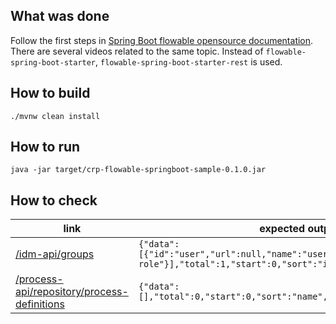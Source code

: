 ## What was done
Follow the first steps in [Spring Boot flowable opensource documentation](https://www.flowable.com/open-source/docs/bpmn/ch05a-Spring-Boot). There are several videos related to the same topic. Instead of `flowable-spring-boot-starter`,
`flowable-spring-boot-starter-rest` is used.

## How to build

```shell
./mvnw clean install
```

## How to run
```shell
java -jar target/crp-flowable-springboot-sample-0.1.0.jar
```

## How to check

| link                                                                                                            | expected output                                                                                                                    |
|-----------------------------------------------------------------------------------------------------------------|------------------------------------------------------------------------------------------------------------------------------------|
| [/idm-api/groups](http://localhost:8080/idm-api/groups)                                                         | `{"data":[{"id":"user","url":null,"name":"users","type":"security-role"}],"total":1,"start":0,"sort":"id","order":"asc","size":1}` |
| [/process-api/repository/process-definitions](http://localhost:8080/process-api/repository/process-definitions) | `{"data":[],"total":0,"start":0,"sort":"name","order":"asc","size":0}`                                                             |